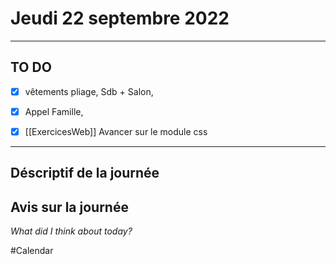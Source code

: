 # Jeudi 22 septembre 2022


---
## TO DO

- [x] vêtements pliage, Sdb + Salon, 

- [x] Appel Famille, 

- [x] [[ExercicesWeb]] Avancer sur le module css



---

## Déscriptif de la journée



  

## Avis sur la journée

*What did I think about today?*


#Calendar